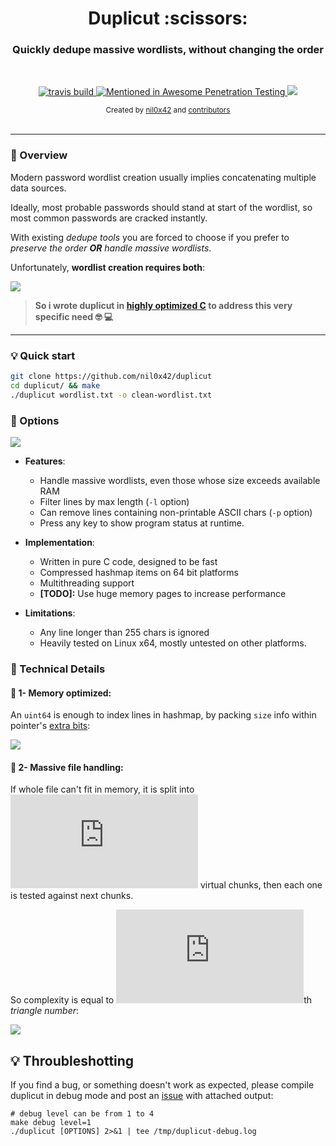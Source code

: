<h1 align="center">Duplicut :scissors:</h1>

<h3 align="center">
    Quickly dedupe massive wordlists, without changing the order
</h3>
<br>

<p align="center">
  <a href="https://travis-ci.org/nil0x42/duplicut">
    <img src="https://img.shields.io/travis/nil0x42/duplicut?logo=travis" alt="travis build">
  </a>
  <a href="https://github.com/enaqx/awesome-pentest">
    <img src="https://awesome.re/mentioned-badge.svg" alt="Mentioned in Awesome Penetration Testing">
  </a>
  <a href="https://twitter.com/intent/follow?screen_name=nil0x42" target="_blank">
    <img src="https://img.shields.io/twitter/follow/nil0x42.svg?logo=twitter" akt="follow on twitter">
  </a>
</p>

<div align="center">
  <sub>
    Created by
    <a href="https://twitter.com/nil0x42">nil0x42</a> and
    <a href="https://github.com/nil0x42/duplicut#contributors">contributors</a>
  </sub>
</div>

<br>

* * * * * * * * * * * * * * * * * * * * * * * * * * * * * * * * * * *

### :book: Overview

Modern password wordlist creation usually implies concatenating
multiple data sources.

Ideally, most probable passwords should stand at start of the wordlist,
so most common passwords are cracked instantly.

With existing *dedupe tools* you are forced to choose
if you prefer to _preserve the order **OR** handle massive wordlists_.

Unfortunately, **wordlist creation requires both**:

![][img-1-comparison]

> **So i wrote duplicut in [highly optimized C] to address this very specific need :nerd_face: :computer:**

* * * * * * * * * * * * * * * * * * * * * * * * * * * * * * * * * * *

### :bulb: Quick start

```sh
git clone https://github.com/nil0x42/duplicut
cd duplicut/ && make
./duplicut wordlist.txt -o clean-wordlist.txt
```


### :wrench: Options

![][img-4-help]

* **Features**:
    - Handle massive wordlists, even those whose size exceeds available RAM
    - Filter lines by max length (`-l` option)
    - Can remove lines containing non-printable ASCII chars (`-p` option)
    - Press any key to show program status at runtime.

* **Implementation**:
    - Written in pure C code, designed to be fast
    - Compressed hashmap items on 64 bit platforms
    - Multithreading support
    - **[TODO]:** Use huge memory pages to increase performance

* **Limitations**:
    - Any line longer than 255 chars is ignored
    - Heavily tested on Linux x64, mostly untested on other platforms.


### :book: Technical Details

#### :small_orange_diamond: 1- Memory optimized:

An `uint64` is enough to index lines in hashmap, by packing
`size` info within pointer's [extra bits][tagged-pointer]:

![][img-2-line-struct]


#### :small_orange_diamond: 2- Massive file handling:

If whole file can't fit in memory, it is split into ![][latex-n]
virtual chunks, then each one is tested against next chunks.

So complexity is equal to ![][latex-n]th *triangle number*:

![][img-3-chunked-processing]


## :bulb: Throubleshotting

If you find a bug, or something doesn't work as expected,
please compile duplicut in debug mode and post an [issue] with
attached output:
```
# debug level can be from 1 to 4
make debug level=1
./duplicut [OPTIONS] 2>&1 | tee /tmp/duplicut-debug.log
```


[highly optimized C]: https://github.com/nil0x42/duplicut/blob/master/src/line.c#L39

[img-1-comparison]: data/img/1-comparison.png
[img-2-line-struct]: data/img/2-line-struct.png
[img-3-chunked-processing]: data/img/3-chunked-processing.png
[img-4-help]: data/img/4-help.png

[issue]: https://github.com/nil0x42/duplicut/issues
[tagged-pointer]: https://en.wikipedia.org/wiki/Tagged_pointer

[latex-n]: http://www.sciweavers.org/tex2img.php?fs=15&eq=n
[latex-nth-triangle]: http://www.sciweavers.org/tex2img.php?fs=32&eq=%5Csum_%7Bk%3D1%7D%5Enk
